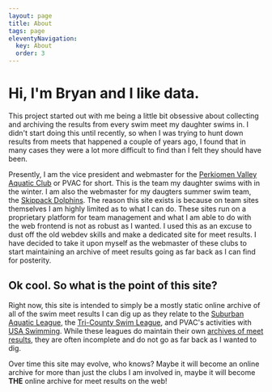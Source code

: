 ```yaml
---
layout: page
title: About
tags: page
eleventyNavigation:
  key: About
  order: 3
---
```


# Hi, I'm Bryan and I like data.

This project started out with me being a little bit obsessive about collecting and archiving the results from every swim meet my daughter swims in. I didn't start doing this until recently, so when I was trying to hunt down results from meets that happened a couple of years ago, I found that in many cases they were a lot more difficult to find than I felt they should have been.

Presently, I am the vice president and webmaster for the [Perkiomen Valley Aquatic Club](https://pvaquatic.com) or PVAC for short. This is the team my daughter swims with in the winter. I am also the webmaster for my daugters summer swim team, the [Skippack Dolphins](https://www.gomotionapp.com/team/rectcslsst/page/home). The reason this site exists is because on team sites themselves I am highly limited as to what I can do. These sites run on a proprietary platform for team management and what I am able to do with the web frontend is not as robust as I wanted. I used this as an excuse to dust off the old webdev skills and make a dedicated site for meet results. I have decided to take it upon myself as the webmaster of these clubs to start maintaining an archive of meet results going as far back as I can find for posterity.

## Ok cool. So what is the point of this site?

Right now, this site is intended to simply be a mostly static online archive of all of the swim meet results I can dig up as they relate to the [Suburban Aquatic League](https://suburbanaquatic.org), the [Tri-County Swim League](https://tricountyswim.net/index.html), and PVAC's activities with [USA Swimming](https://www.usaswimming.org/). While these leagues do maintain their own [archives of meet results](https://suburbanaquatic.org/index.php/meet-results-archive/), they are often incomplete and do not go as far back as I wanted to dig.

Over time this site may evolve, who knows? Maybe it will become an online archive for more than just the clubs I am involved in, maybe it will become **THE** online archive for meet results on the web!
